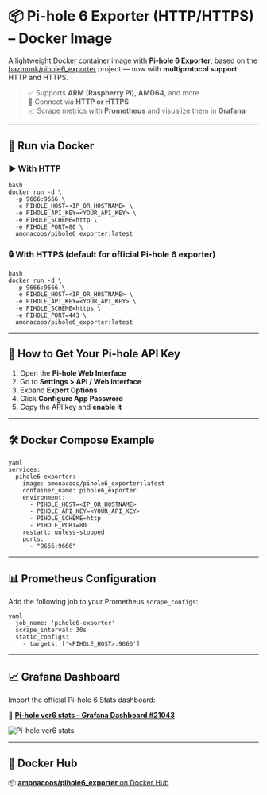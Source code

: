 # 📦 Pi-hole 6 Exporter (HTTP/HTTPS) – Docker Image

A lightweight Docker container image with **Pi-hole 6 Exporter**, based on the [bazmonk/pihole6_exporter](https://github.com/bazmonk/pihole6_exporter) project — now with **multiprotocol support**: HTTP and HTTPS.

> ✅ Supports **ARM (Raspberry Pi)**, **AMD64**, and more  
> 🔐 Connect via **HTTP or HTTPS**  
> 📈 Scrape metrics with **Prometheus** and visualize them in **Grafana**

---

## 🚀 Run via Docker

### ▶️ With HTTP
```
bash
docker run -d \
  -p 9666:9666 \
  -e PIHOLE_HOST=<IP_OR_HOSTNAME> \
  -e PIHOLE_API_KEY=<YOUR_API_KEY> \
  -e PIHOLE_SCHEME=http \
  -e PIHOLE_PORT=80 \
  amonacoos/pihole6_exporter:latest
```

### 🔒 With HTTPS (default for official Pi-hole 6 exporter)
```
bash
docker run -d \
  -p 9666:9666 \
  -e PIHOLE_HOST=<IP_OR_HOSTNAME> \
  -e PIHOLE_API_KEY=<YOUR_API_KEY> \
  -e PIHOLE_SCHEME=https \
  -e PIHOLE_PORT=443 \
  amonacoos/pihole6_exporter:latest
```

---

## 🔑 How to Get Your Pi-hole API Key

1. Open the **Pi-hole Web Interface**
2. Go to **Settings > API / Web interface**
3. Expand **Expert Options**
4. Click **Configure App Password**
5. Copy the API key and **enable it**

---

## 🛠 Docker Compose Example

```
yaml
services:
  pihole6-exporter:
    image: amonacoos/pihole6_exporter:latest
    container_name: pihole6_exporter
    environment:	
      - PIHOLE_HOST=<IP_OR_HOSTNAME>
      - PIHOLE_API_KEY=<YOUR_API_KEY>
      - PIHOLE_SCHEME=http
      - PIHOLE_PORT=80
    restart: unless-stopped
    ports:
      - "9666:9666"
```

---

## 📊 Prometheus Configuration

Add the following job to your Prometheus `scrape_configs`:
```
yaml
- job_name: 'pihole6-exporter'
  scrape_interval: 30s
  static_configs:
    - targets: ['<PIHOLE_HOST>:9666']
```

---

## 📈 Grafana Dashboard

Import the official Pi-hole 6 Stats dashboard:

🔗 [**Pi-hole ver6 stats – Grafana Dashboard #21043**](https://grafana.com/grafana/dashboards/21043-pi-hole-ver6-stats/)

![Pi-hole ver6 stats](https://grafana.com/api/dashboards/21043/images/16250/image)

---

## 🐳 Docker Hub

📦 [**amonacoos/pihole6_exporter** on Docker Hub](https://hub.docker.com/r/amonacoos/pihole6_exporter/)